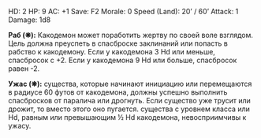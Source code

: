 HD: 2  HP: 9
AC: +1
Save: F2
Morale: 0
Speed (Land): 20’ / 60’
Attack: 1
Damage: 1d8

**Раб (❋):** Какодемон может поработить жертву по своей воле взглядом. Цель должна преуспеть в спасброске заклинаний или попасть в рабство к какодемону. Если у какодемона 3 Hd или меньше, спасбросок c +2. Если у какодемона 9 Hd или больше, спасбросок равен -2.

**Ужас (❋):** существа, которые начинают инициацию или перемещаются в радиусе 60 футов от какодемона, должны успешно выполнить  спасбросков от паралича или дрогнуть. Если существо уже трусит или дрожит, то вместо этого оно пугается. существа с уровнем класса или Hd, равным или превышающим ½ Hd какодемона, невосприимчивы к ужасу.

